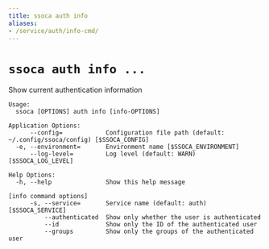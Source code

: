 ```yaml
---
title: ssoca auth info
aliases:
- /service/auth/info-cmd/
---
```


# `ssoca auth info ...`

Show current authentication information

    Usage:
      ssoca [OPTIONS] auth info [info-OPTIONS]

    Application Options:
          --config=            Configuration file path (default: ~/.config/ssoca/config) [$SSOCA_CONFIG]
      -e, --environment=       Environment name [$SSOCA_ENVIRONMENT]
          --log-level=         Log level (default: WARN) [$SSOCA_LOG_LEVEL]

    Help Options:
      -h, --help               Show this help message

    [info command options]
          -s, --service=       Service name (default: auth) [$SSOCA_SERVICE]
              --authenticated  Show only whether the user is authenticated
              --id             Show only the ID of the authenticated user
              --groups         Show only the groups of the authenticated user
